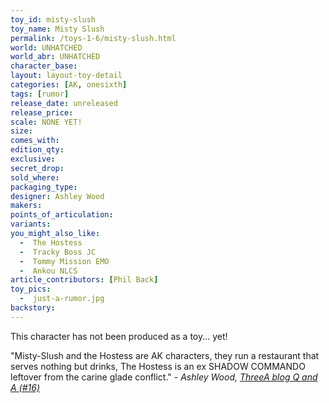 ```yaml
---
toy_id: misty-slush
toy_name: Misty Slush
permalink: /toys-1-6/misty-slush.html
world: UNHATCHED
world_abr: UNHATCHED
character_base: 
layout: layout-toy-detail
categories: [AK, onesixth]
tags: [rumor]
release_date: unreleased
release_price: 
scale: NONE YET!
size: 
comes_with: 
edition_qty: 
exclusive:
secret_drop:
sold_where: 
packaging_type: 
designer: Ashley Wood
makers: 
points_of_articulation:
variants: 
you_might_also_like:
  -  The Hostess
  -  Tracky Boss JC
  -  Tommy Mission EMO
  -  Ankou NLCS
article_contributors: [Phil Back]
toy_pics:
  -  just-a-rumor.jpg
backstory:
---
```

This character has not been produced as a toy... yet!

"Misty-Slush and the Hostess are AK characters, they run a restaurant that serves nothing but drinks, The Hostess is an ex SHADOW COMMANDO leftover from the carine glade conflict."
<cite>- Ashley Wood, <a href="http://worldof3alegion.forumotion.com/t287-qa-sessions-with-ashley-wood" target="_blank">ThreeA blog Q and A (#16)</a></cite>